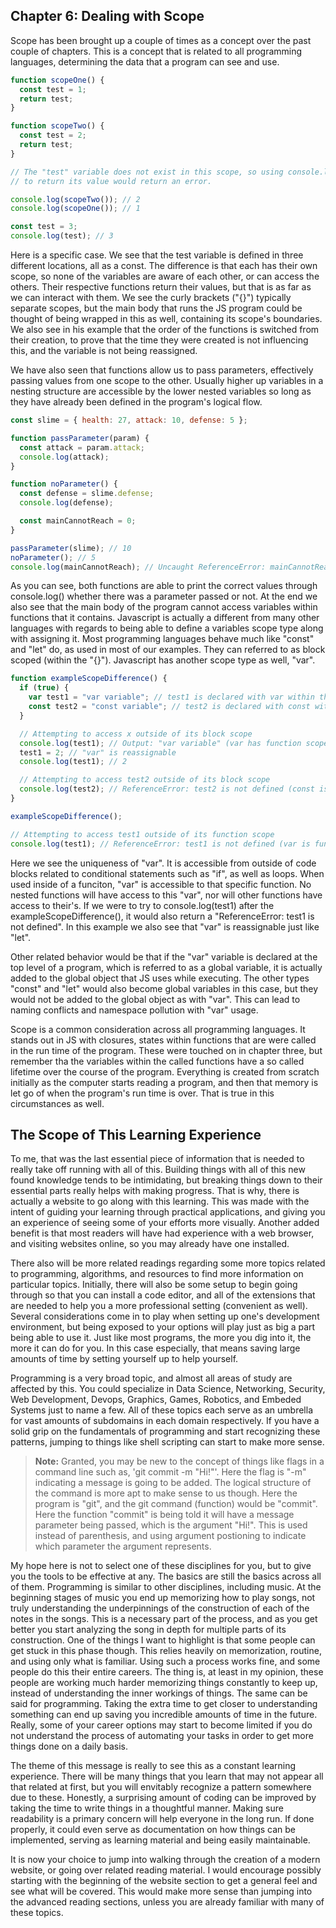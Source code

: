 ## Chapter 6: Dealing with Scope

Scope has been brought up a couple of times as a concept over the past couple of chapters. This
is a concept that is related to all programming languages, determining the data that a program
can see and use.

```js
function scopeOne() {
  const test = 1;
  return test;
}

function scopeTwo() {
  const test = 2;
  return test;
}

// The "test" variable does not exist in this scope, so using console.log()
// to return its value would return an error.

console.log(scopeTwo()); // 2
console.log(scopeOne()); // 1

const test = 3;
console.log(test); // 3
```

Here is a specific case. We see that the test variable is defined in three different locations, all
as a const. The difference is that each has their own scope, so none of the variables are aware of
each other, or can access the others. Their respective functions return their values, but that is as
far as we can interact with them. We see the curly brackets ("{}") typically separate scopes, but
the main body that runs the JS program could be thought of being wrapped in this as well, containing
its scope's boundaries. We also see in his example that the order of the functions is switched from
their creation, to prove that the time they were created is not influencing this, and the variable is
not being reassigned.

We have also seen that functions allow us to pass parameters, effectively passing values from one
scope to the other. Usually higher up variables in a nesting structure are accessible by the lower
nested variables so long as they have already been defined in the program's logical flow.

```js
const slime = { health: 27, attack: 10, defense: 5 };

function passParameter(param) {
  const attack = param.attack;
  console.log(attack);
}

function noParameter() {
  const defense = slime.defense;
  console.log(defense);

  const mainCannotReach = 0;
}

passParameter(slime); // 10
noParameter(); // 5
console.log(mainCannotReach); // Uncaught ReferenceError: mainCannotReach is not defined
```

As you can see, both functions are able to print the correct values through console.log() whether
there was a parameter passed or not. At the end we also see that the main body of the program
cannot access variables within functions that it contains. Javascript is actually a different
from many other languages with regards to being able to define a variables scope type along with
assigning it. Most programming languages behave much like "const" and "let" do, as used in most
of our examples. They can referred to as block scoped (within the "{}"). Javascript has another
scope type as well, "var".

```js
function exampleScopeDifference() {
  if (true) {
    var test1 = "var variable"; // test1 is declared with var within the block
    const test2 = "const variable"; // test2 is declared with const within the block
  }

  // Attempting to access x outside of its block scope
  console.log(test1); // Output: "var variable" (var has function scope)
  test1 = 2; // "var" is reassignable
  console.log(test1); // 2

  // Attempting to access test2 outside of its block scope
  console.log(test2); // ReferenceError: test2 is not defined (const is block-scoped)
}

exampleScopeDifference();

// Attempting to access test1 outside of its function scope
console.log(test1); // ReferenceError: test1 is not defined (var is function-scoped)
```

Here we see the uniqueness of "var". It is accessible from outside of code blocks related to
conditional statements such as "if", as well as loops. When used inside of a funciton, "var" is
accessible to that specific function. No nested functions will have access to this "var", nor will
other functions have access to their's. If we were to try to console.log(test1) after the
exampleScopeDifference(), it would also return a "ReferenceError: test1 is not defined". In this
example we also see that "var" is reassignable just like "let".

Other related behavior would be that if the "var" variable is declared at the top level of a
program, which is referred to as a global variable, it is actually added to the global object
that JS uses while executing. The other types "const" and "let" would also become global
variables in this case, but they would not be added to the global object as with "var". This
can lead to naming conflicts and namespace pollution with "var" usage.

Scope is a common consideration across all programming languages. It stands out in JS with closures,
states within functions that are were called in the run time of the program. These were touched on
in chapter three, but remember tha the variables within the called functions have a so called
lifetime over the course of the program. Everything is created from scratch initially as the computer
starts reading a program, and then that memory is let go of when the program's run time is over. That
is true in this circumstances as well.

## The Scope of This Learning Experience

To me, that was the last essential piece of information that is needed to really take off running
with all of this. Building things with all of this new found knowledge tends to be intimidating,
but breaking things down to their essential parts really helps with making progress. That is why,
there is actually a website to go along with this learning. This was made with the intent of guiding
your learning through practical applications, and giving you an experience of seeing some of your efforts
more visually. Another added benefit is that most readers will have had experience with a web browser,
and visiting websites online, so you may already have one installed.

There also will be more related readings regarding some more topics related to programming, algorithms, and
resources to find more information on particular topics. Initially, there will also be some setup
to begin going through so that you can install a code editor, and all of the extensions that are needed
to help you a more professional setting (convenient as well). Several considerations come in to play
when setting up one's development environment, but being exposed to your options will play just as
big a part being able to use it. Just like most programs, the more you dig into it, the more it can
do for you. In this case especially, that means saving large amounts of time by setting yourself up
to help yourself.

Programming is a very broad topic, and almost all areas of study are affected by this. You could
specialize in Data Science, Networking, Security, Web Development, Devops, Graphics, Games,
Robotics, and Embeded Systems just to name a few. All of these topics each serve as an umbrella for
vast amounts of subdomains in each domain respectively. If you have a solid grip on the fundamentals
of programming and start recognizing these patterns, jumping to things like shell scripting can
start to make more sense.

> **Note:**
> Granted, you may be new to the concept of things like flags in a command line such as,
> 'git commit -m "Hi!"'. Here the flag is "-m" indicating a message is going to be added. The logical
> structure of the command is more apt to make sense to us though. Here the program is "git", and the
> git command (function) would be "commit". Here the function "commit" is being told it will have
> a message parameter being passed, which is the argument "Hi!". This is used instead of parenthesis,
> and using argument postioning to indicate which parameter the argument represents.

My hope here is not to select one of these disciplines for you, but to give you the tools to be
effective at any. The basics are still the basics across all of them. Programming is similar to other
disciplines, including music. At the beginning stages of music you end up memorizing how to play
songs, not truly understanding the underpinnings of the construction of each of the notes in the
songs. This is a necessary part of the process, and as you get better you start analyzing the song
in depth for multiple parts of its construction. One of the things I want to highlight is that
some people can get stuck in this phase though. This relies heavily on memorization, routine, and
using only what is familiar. Using such a process works fine, and some people do this their entire
careers. The thing is, at least in my opinion, these people are working much harder memorizing
things constantly to keep up, instead of understanding the inner workings of things. The same can
be said for programming. Taking the extra time to get closer to understanding something can end up saving
you incredible amounts of time in the future. Really, some of your career options may start to become
limited if you do not understand the process of automating your tasks in order to get more things
done on a daily basis.

The theme of this message is really to see this as a constant learning experience. There will be many
things that you learn that may not appear all that related at first, but you will envitably recognize
a pattern somewhere due to these. Honestly, a surprising amount of coding can be improved by taking
the time to write things in a thoughtful manner. Making sure readability is a primary concern will
help everyone in the long run. If done properly, it could even serve as documentation on how things
can be implemented, serving as learning material and being easily maintainable. 

It is now your choice to jump into walking through the creation of a modern website, or going over
related reading material. I would encourage possibly starting with the beginning of the website section
to get a general feel and see what will be covered. This would make more sense than jumping 
into the advanced reading sections, unless you are already familiar with many of these topics. 
